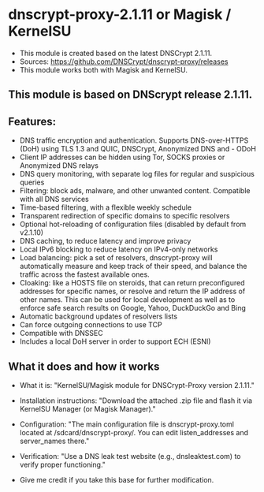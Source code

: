 # dnscrypt-proxy-2.1.11 or Magisk / KernelSU
- This module is created based on the latest DNSCrypt 2.1.11. 
- Sources: https://github.com/DNSCrypt/dnscrypt-proxy/releases
- This module works both with Magisk and KernelSU.

## This module is based on DNScrypt release 2.1.11.

## Features:
- DNS traffic encryption and authentication. Supports DNS-over-HTTPS (DoH) using TLS 1.3 and QUIC, DNSCrypt, Anonymized DNS and - ODoH
- Client IP addresses can be hidden using Tor, SOCKS proxies or Anonymized DNS relays
- DNS query monitoring, with separate log files for regular and suspicious queries
- Filtering: block ads, malware, and other unwanted content. Compatible with all DNS services
- Time-based filtering, with a flexible weekly schedule
- Transparent redirection of specific domains to specific resolvers
- Optional hot-reloading of configuration files (disabled by default from v2.1.10)
- DNS caching, to reduce latency and improve privacy
- Local IPv6 blocking to reduce latency on IPv4-only networks
- Load balancing: pick a set of resolvers, dnscrypt-proxy will automatically measure and keep track of their speed, and balance the traffic across the fastest available ones.
- Cloaking: like a HOSTS file on steroids, that can return preconfigured addresses for specific names, or resolve and return the IP address of other names. This can be used for local development as well as to enforce safe search results on Google, Yahoo, DuckDuckGo and Bing
- Automatic background updates of resolvers lists
- Can force outgoing connections to use TCP
- Compatible with DNSSEC
- Includes a local DoH server in order to support ECH (ESNI)

## What it does and how it works
- What it is: "KernelSU/Magisk module for DNSCrypt-Proxy version 2.1.11."

- Installation instructions: "Download the attached .zip file and flash it via KernelSU Manager (or Magisk Manager)."

- Configuration: "The main configuration file is dnscrypt-proxy.toml located at /sdcard/dnscrypt-proxy/. You can edit listen_addresses and server_names there."

- Verification: "Use a DNS leak test website (e.g., dnsleaktest.com) to verify proper functioning."

- Give me credit if you take this base for further modification.
